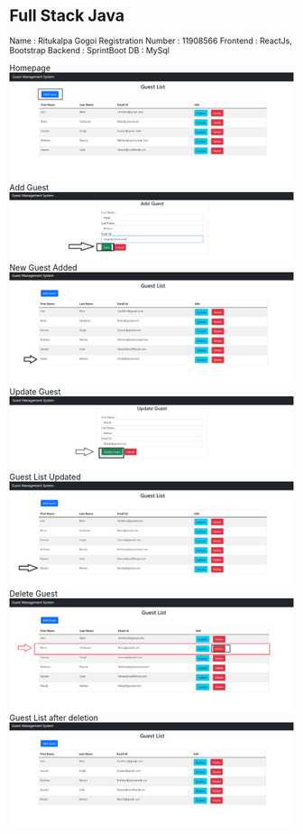 # Full Stack Java
Name : Ritukalpa Gogoi
Registration Number : 11908566
Frontend : ReactJs, Bootstrap
Backend : SprintBoot
DB : MySql

Homepage
<img src="./images/homeScreen.PNG">
Add Guest
<img src="./images/addGuest.PNG">
New Guest Added
<img src="./images/newAddedGuest.PNG">
Update Guest
<img src="./images/updateGuest.PNG">
Guest List Updated
<img src="./images/updatedGuest.PNG">
Delete Guest
<img src="./images/deleteGuest.PNG">
Guest List after deletion
<img src="./images/guestDeleted.PNG">